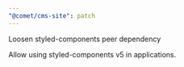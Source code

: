 ```yaml
---
"@comet/cms-site": patch
---
```


Loosen styled-components peer dependency

Allow using styled-components v5 in applications.
